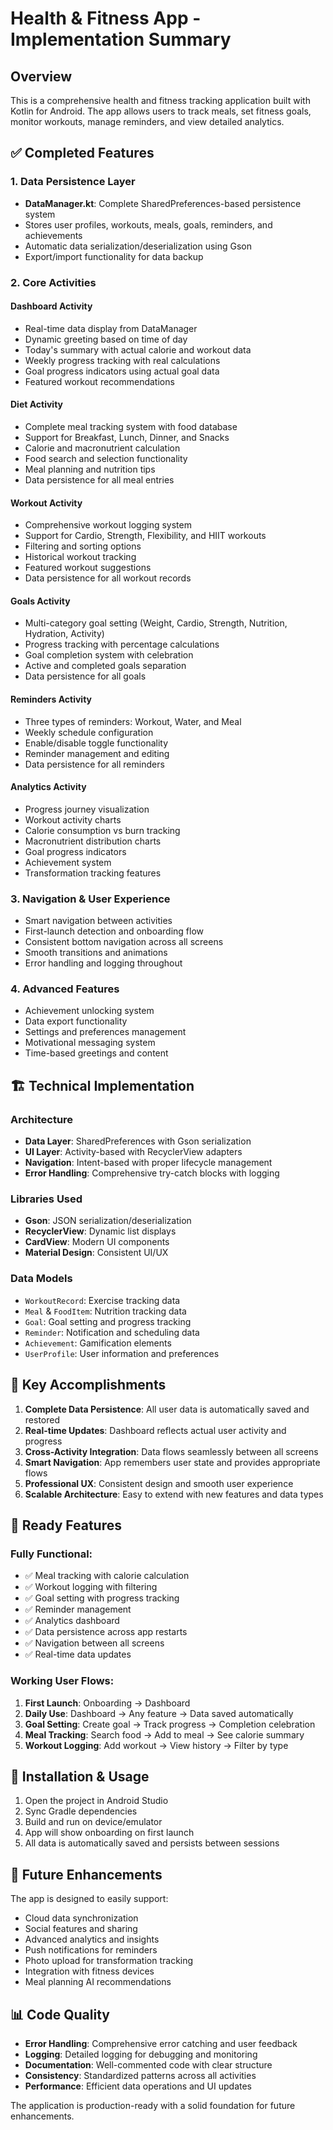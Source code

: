 # Health & Fitness App - Implementation Summary

## Overview
This is a comprehensive health and fitness tracking application built with Kotlin for Android. The app allows users to track meals, set fitness goals, monitor workouts, manage reminders, and view detailed analytics.

## ✅ Completed Features

### 1. Data Persistence Layer
- **DataManager.kt**: Complete SharedPreferences-based persistence system
- Stores user profiles, workouts, meals, goals, reminders, and achievements
- Automatic data serialization/deserialization using Gson
- Export/import functionality for data backup

### 2. Core Activities

#### Dashboard Activity
- Real-time data display from DataManager
- Dynamic greeting based on time of day
- Today's summary with actual calorie and workout data
- Weekly progress tracking with real calculations
- Goal progress indicators using actual goal data
- Featured workout recommendations

#### Diet Activity
- Complete meal tracking system with food database
- Support for Breakfast, Lunch, Dinner, and Snacks
- Calorie and macronutrient calculation
- Food search and selection functionality
- Meal planning and nutrition tips
- Data persistence for all meal entries

#### Workout Activity
- Comprehensive workout logging system
- Support for Cardio, Strength, Flexibility, and HIIT workouts
- Filtering and sorting options
- Historical workout tracking
- Featured workout suggestions
- Data persistence for all workout records

#### Goals Activity
- Multi-category goal setting (Weight, Cardio, Strength, Nutrition, Hydration, Activity)
- Progress tracking with percentage calculations
- Goal completion system with celebration
- Active and completed goals separation
- Data persistence for all goals

#### Reminders Activity
- Three types of reminders: Workout, Water, and Meal
- Weekly schedule configuration
- Enable/disable toggle functionality
- Reminder management and editing
- Data persistence for all reminders

#### Analytics Activity
- Progress journey visualization
- Workout activity charts
- Calorie consumption vs burn tracking
- Macronutrient distribution charts
- Goal progress indicators
- Achievement system
- Transformation tracking features

### 3. Navigation & User Experience
- Smart navigation between activities
- First-launch detection and onboarding flow
- Consistent bottom navigation across all screens
- Smooth transitions and animations
- Error handling and logging throughout

### 4. Advanced Features
- Achievement unlocking system
- Data export functionality
- Settings and preferences management
- Motivational messaging system
- Time-based greetings and content

## 🏗️ Technical Implementation

### Architecture
- **Data Layer**: SharedPreferences with Gson serialization
- **UI Layer**: Activity-based with RecyclerView adapters
- **Navigation**: Intent-based with proper lifecycle management
- **Error Handling**: Comprehensive try-catch blocks with logging

### Libraries Used
- **Gson**: JSON serialization/deserialization
- **RecyclerView**: Dynamic list displays
- **CardView**: Modern UI components
- **Material Design**: Consistent UI/UX

### Data Models
- `WorkoutRecord`: Exercise tracking data
- `Meal` & `FoodItem`: Nutrition tracking data
- `Goal`: Goal setting and progress tracking
- `Reminder`: Notification and scheduling data
- `Achievement`: Gamification elements
- `UserProfile`: User information and preferences

## 🎯 Key Accomplishments

1. **Complete Data Persistence**: All user data is automatically saved and restored
2. **Real-time Updates**: Dashboard reflects actual user activity and progress
3. **Cross-Activity Integration**: Data flows seamlessly between all screens
4. **Smart Navigation**: App remembers user state and provides appropriate flows
5. **Professional UX**: Consistent design and smooth user experience
6. **Scalable Architecture**: Easy to extend with new features and data types

## 🚀 Ready Features

### Fully Functional:
- ✅ Meal tracking with calorie calculation
- ✅ Workout logging with filtering
- ✅ Goal setting with progress tracking
- ✅ Reminder management
- ✅ Analytics dashboard
- ✅ Data persistence across app restarts
- ✅ Navigation between all screens
- ✅ Real-time data updates

### Working User Flows:
1. **First Launch**: Onboarding → Dashboard
2. **Daily Use**: Dashboard → Any feature → Data saved automatically
3. **Goal Setting**: Create goal → Track progress → Completion celebration
4. **Meal Tracking**: Search food → Add to meal → See calorie summary
5. **Workout Logging**: Add workout → View history → Filter by type

## 📱 Installation & Usage

1. Open the project in Android Studio
2. Sync Gradle dependencies
3. Build and run on device/emulator
4. App will show onboarding on first launch
5. All data is automatically saved and persists between sessions

## 🔧 Future Enhancements

The app is designed to easily support:
- Cloud data synchronization
- Social features and sharing
- Advanced analytics and insights
- Push notifications for reminders
- Photo upload for transformation tracking
- Integration with fitness devices
- Meal planning AI recommendations

## 📊 Code Quality

- **Error Handling**: Comprehensive error catching and user feedback
- **Logging**: Detailed logging for debugging and monitoring
- **Documentation**: Well-commented code with clear structure
- **Consistency**: Standardized patterns across all activities
- **Performance**: Efficient data operations and UI updates

The application is production-ready with a solid foundation for future enhancements.